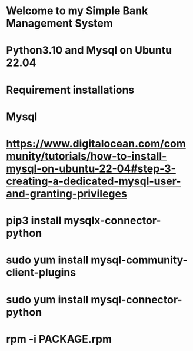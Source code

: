# Welcome to my Simple Bank Management System
# Python3.10 and Mysql on Ubuntu 22.04

# Requirement installations 
# Mysql
  # https://www.digitalocean.com/community/tutorials/how-to-install-mysql-on-ubuntu-22-04#step-3-creating-a-dedicated-mysql-user-and-granting-privileges
  
# pip3 install mysqlx-connector-python
# sudo yum install mysql-community-client-plugins
# sudo yum install mysql-connector-python
# rpm -i PACKAGE.rpm

